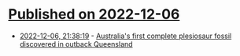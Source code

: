# [Published on 2022-12-06](index.md)

* [2022-12-06, 21:38:19](https://news.ycombinator.com/item?id=33887424) - [Australia's first complete plesiosaur fossil discovered in outback Queensland](https://www.abc.net.au/news/2022-12-07/fossil-discovery-queensland-museum-townsville-plesiosaur/101735306)
